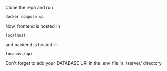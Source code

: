 Clone the repo and run 

```sh
docker compose up
```

Now, frontend is hosted in 

```localhost```

and backend is hosted in 

```locahost/api```

Don't forget to add your DATABASE URI in the .env file in ./server/ directory
